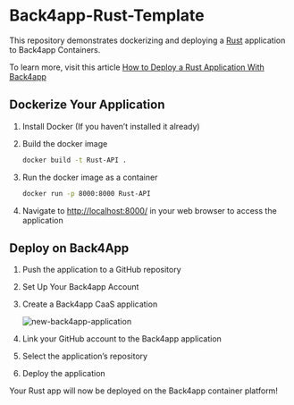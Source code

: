 # Back4app-Rust-Template

This repository demonstrates dockerizing and deploying a [Rust](https://www.rust-lang.org/) application to Back4app Containers.

To learn more, visit this article [How to Deploy a Rust Application With Back4app](https://blog.back4app.com/how-to-deploy-a-rust-application-with-back4app/)

## Dockerize Your Application

1. Install Docker (If you haven’t installed it already)
2. Build the docker image

   ```bash
   docker build -t Rust-API .
   ```

3. Run the docker image as a container

   ```bash
   docker run -p 8000:8000 Rust-API
   ```

4. Navigate to [http://localhost:8000/](HTTP://localhost:8000/) in your web browser to access the application

## Deploy on Back4App

1. Push the application to a GitHub repository
2. Set Up Your Back4app Account
3. Create a Back4app CaaS application

   ![new-back4app-application](assets/new-back4app-application.webp)

4. Link your GitHub account to the Back4app application


5. Select the application’s repository


6. Deploy the application


Your Rust app will now be deployed on the Back4app container platform!
